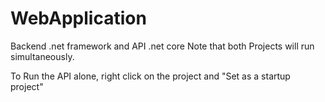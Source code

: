 # WebApplication
Backend .net framework and API .net core
Note that both Projects will run simultaneously.

To Run the API alone, right click on the project and "Set as a startup project"
